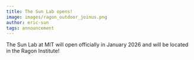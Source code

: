 ```yaml
---
title: The Sun Lab opens!
image: images/ragon_outdoor_joinus.png
author: eric-sun
tags: announcement
---
```


The Sun Lab at MIT will open officially in January 2026 and will be located in the Ragon Institute!
